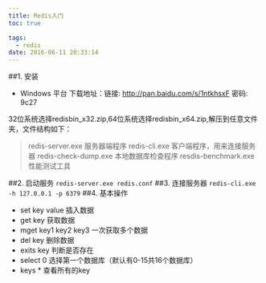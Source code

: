 ```yaml
---
title: Redis入门
toc: true

tags:
  - redis
date: 2016-06-11 20:33:14
---
```

##1. 安装
- Windows 平台
下载地址：链接: http://pan.baidu.com/s/1ntkhsxF 密码: 9c27

<!-- more -->
32位系统选择redisbin_x32.zip,64位系统选择redisbin_x64.zip,解压到任意文件夹，文件结构如下：
> redis-server.exe   服务器端程序
> redis-cli.exe 客户端程序，用来连接服务器
> redis-check-dump.exe 本地数据库检查程序
> resdis-benchmark.exe 性能测试工具

##2. 启动服务
`redis-server.exe redis.conf`
##3. 连接服务器
`redis-cli.exe -h 127.0.0.1 -p 6379`
##4. 基本操作
- set key value 插入数据
- get key 获取数据
- mget key1 key2 key3 一次获取多个数据
- del key 删除数据
- exits key 判断是否存在
- select 0 选择第一个数据库（默认有0-15共16个数据库）
- keys * 查看所有的key
